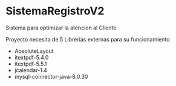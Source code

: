 # SistemaRegistroV2
Sistema para optimizar la atencion al Cliente 

Proyecto necesita de 5 Librerias externas para su funcionamiento 
- AbsoluteLayout
- itextpdf-5.4.0
- itextpdf-5.5.1
- jcalendar-1.4
- mysql-connector-java-8.0.30
